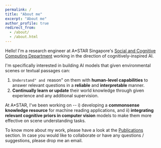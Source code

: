 ```yaml
---
permalink: /
title: "About me"
excerpt: "About me"
author_profile: true
redirect_from: 
  - /about/
  - /about.html
---
```


Hello! I'm a research engineer at A*STAR Singapore's [Social and Cognitive Computing Department](https://www.a-star.edu.sg/ihpc/ihpc-research-capabilities/social-cognitive-computing) working in the direction of cognitively-inspired AI. 

I'm specifically interested in building AI models that given environmental scenes or textual passages can:
1. ``Understand" and ``reason" on them with **human-level capabilities** to answer relevant questions in a **reliable** and **interpretable** manner.
2. **Continually learn or update** their world knowledge through given experience and any additional supervision. 

At A*STAR, I've been working on -- i) developing a **commonsense knowledge resource** for machine reading applications, and ii) **integrating relevant cognitive priors in computer vision** models to make them more effective on scene understanding tasks. 
	
To know more about my work, please have a look at the [Publications](/publications/) section. In case you would like to collaborate or have any questions / suggestions, please drop me an email.
